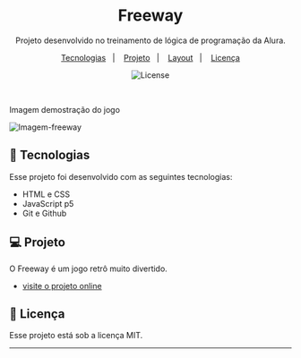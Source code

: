 <h1 align="center"> Freeway </h1>

<p align="center">
Projeto desenvolvido no treinamento de lógica de programação da Alura. <br/>
</p>

<p align="center">
  <a href="#-tecnologias">Tecnologias</a>&nbsp;&nbsp;&nbsp;|&nbsp;&nbsp;&nbsp;
  <a href="#-projeto">Projeto</a>&nbsp;&nbsp;&nbsp;|&nbsp;&nbsp;&nbsp;
  <a href="#-layout">Layout</a>&nbsp;&nbsp;&nbsp;|&nbsp;&nbsp;&nbsp;
  <a href="#memo-licença">Licença</a>
</p>

<p align="center">
  <img alt="License" src="https://img.shields.io/static/v1?label=license&message=MIT&color=49AA26&labelColor=000000">
</p>

<br>
  <p> Imagem demostração do jogo </p>
  
  ![Imagem-freeway](https://user-images.githubusercontent.com/94411600/221079347-a5981c76-eb6b-4e54-8405-014248c10304.gif)


## 🚀 Tecnologias

Esse projeto foi desenvolvido com as seguintes tecnologias:

- HTML e CSS
- JavaScript p5
- Git e Github

## 💻 Projeto

O Freeway é um jogo retrô muito divertido.

- [visite o projeto online](https://editor.p5js.org/marcosnyan12/full/L5xo2BjzE)


## :memo: Licença

Esse projeto está sob a licença MIT.

---
